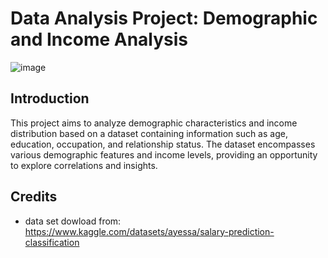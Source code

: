 # Data Analysis Project: Demographic and Income Analysis
![image](https://github.com/Nbn99/Salary_Analysis/assets/109953057/6f4ec6a1-1abc-407c-b6b0-6d77b49bdd7a)



## Introduction

This project aims to analyze demographic characteristics and income distribution based on a dataset containing information such as age, education, occupation, and relationship status. The dataset encompasses various demographic features and income levels, providing an opportunity to explore correlations and insights.


## Credits

- data set dowload from: https://www.kaggle.com/datasets/ayessa/salary-prediction-classification



